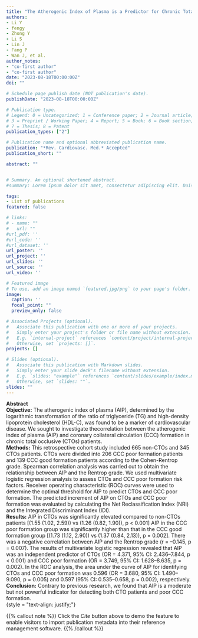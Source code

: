 ```yaml
---
title: "The Atherogenic Index of Plasma is a Predictor for Chronic Total Occlusion and Coronary Collateral Circulation Formation in CTOs Patients"
authors:
- Li Y
- fengy
- Zhong Y
- Li S
- Lin J
- Fang P
- Wan J, et al.
author_notes:
- "co-first author"
- "co-first author"
date: "2023-08-18T00:00:00Z"
doi: ""

# Schedule page publish date (NOT publication's date).
publishDate: "2023-08-18T00:00:00Z"

# Publication type.
# Legend: 0 = Uncategorized; 1 = Conference paper; 2 = Journal article;
# 3 = Preprint / Working Paper; 4 = Report; 5 = Book; 6 = Book section;
# 7 = Thesis; 8 = Patent
publication_types: ["2"]

# Publication name and optional abbreviated publication name.
publication: "*Rev. Cardiovasc. Med.* Accepted"
publication_short: ""

abstract: ""


# Summary. An optional shortened abstract.
#summary: Lorem ipsum dolor sit amet, consectetur adipiscing elit. Duis posuere tellus ac convallis placerat. Proin tincidunt magna sed ex sollicitudin condimentum.

tags:
- List of publications
featured: false

# links:
# - name: ""
#   url: ""
#url_pdf: ''
#url_code: ''
#url_dataset: ''
url_poster: ''
url_project: ''
url_slides: ''
url_source: ''
url_video: ''

# Featured image
# To use, add an image named `featured.jpg/png` to your page's folder. 
image:
  caption: ''
  focal_point: ""
  preview_only: false

# Associated Projects (optional).
#   Associate this publication with one or more of your projects.
#   Simply enter your project's folder or file name without extension.
#   E.g. `internal-project` references `content/project/internal-project/index.md`.
#   Otherwise, set `projects: []`.
projects: []

# Slides (optional).
#   Associate this publication with Markdown slides.
#   Simply enter your slide deck's filename without extension.
#   E.g. `slides: "example"` references `content/slides/example/index.md`.
#   Otherwise, set `slides: ""`.
slides: ""
---
```

**Abstract**  
**Objective:** The atherogenic index of plasma (AIP), determined by the logarithmic transformation of the ratio of triglyceride (TG) and high-density lipoprotein cholesterol (HDL-C), was found to be a marker of cardiovascular disease. We sought to investigate thecorrelation between the atherogenic index of plasma (AIP) and coronary collateral circulation (CCC) formation in chronic total occlusive (CTOs) patients.  
**Methods:** This retrospective cohort study included 665 non-CTOs and 345 CTOs patients. CTOs were divided into 206 CCC poor formation patients and 139 CCC good formation patients according to the Cohen-Rentrop grade. Spearman correlation analysis was carried out to obtain the relationship between AIP and the Rentrop grade. We used multivariate logistic regression analysis to assess CTOs and CCC poor formation risk factors. Receiver operating characteristic (ROC) curves were used to determine the optimal threshold for AIP to predict CTOs and CCC poor formation. The predicted increment of AIP on CTOs and CCC poor formation was evaluated by calculating the Net Reclassification Index (NRI) and the Integrated Discriminant Index (IDI).  
**Results:** AIP in CTOs was significantly elevated compared to non-CTOs patients [(1.55 (1.02, 2.59)) vs (1.26 (0.82, 1.90)), p < 0.001] AIP in the CCC poor formation group was significantly higher than that in the CCC good formation group [(1.73 (1.12, 2.90)) vs (1.37 (0.84, 2.13)), p = 0.002]. There was a negative correlation between AIP and the Rentrop grade (r = –0.145, p = 0.007). The results of multivariate logistic regression revealed that AIP was an independent predictor of CTOs (OR = 4.371, 95% CI: 2.436–7.844, p < 0.001) and CCC poor formation (OR = 3.749, 95% CI: 1.628–8.635, p = 0.002). In the ROC analysis, the area under the curve of AIP for identifying CTOs and CCC poor formation was 0.596 (OR = 3.680, 95% CI: 1.490–9.090, p = 0.005) and 0.597 (95% CI: 0.535–0.658, p = 0.002), respectively.  
**Conclusion:** Contrary to previous research, we found that AIP is a moderate but not powerful indicator for detecting both CTO patients and poor CCC formation.  
{style = "text-align: justify;"}

{{% callout note %}}
Click the *Cite* button above to demo the feature to enable visitors to import publication metadata into their reference management software.
{{% /callout %}}

